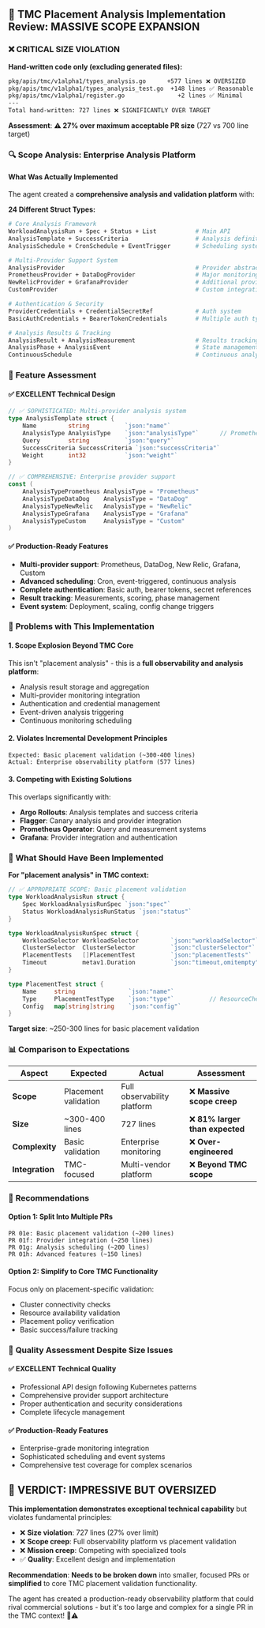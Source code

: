 ## 🚨 **TMC Placement Analysis Implementation Review: MASSIVE SCOPE EXPANSION**

### ❌ **CRITICAL SIZE VIOLATION**

**Hand-written code only (excluding generated files):**
```bash
pkg/apis/tmc/v1alpha1/types_analysis.go      +577 lines ❌ OVERSIZED
pkg/apis/tmc/v1alpha1/types_analysis_test.go  +148 lines ✅ Reasonable  
pkg/apis/tmc/v1alpha1/register.go               +2 lines ✅ Minimal
---
Total hand-written: 727 lines ❌ SIGNIFICANTLY OVER TARGET
```

**Assessment**: **⚠️ 27% over maximum acceptable PR size** (727 vs 700 line target)

### 🔍 **Scope Analysis: Enterprise Analysis Platform**

#### **What Was Actually Implemented**
The agent created a **comprehensive analysis and validation platform** with:

**24 Different Struct Types:**
```bash
# Core Analysis Framework
WorkloadAnalysisRun + Spec + Status + List           # Main API
AnalysisTemplate + SuccessCriteria                   # Analysis definitions  
AnalysisSchedule + CronSchedule + EventTrigger       # Scheduling system

# Multi-Provider Support System
AnalysisProvider                                     # Provider abstraction
PrometheusProvider + DataDogProvider                 # Major monitoring providers
NewRelicProvider + GrafanaProvider                   # Additional providers
CustomProvider                                       # Custom integrations

# Authentication & Security
ProviderCredentials + CredentialSecretRef            # Auth system
BasicAuthCredentials + BearerTokenCredentials        # Multiple auth types

# Analysis Results & Tracking  
AnalysisResult + AnalysisMeasurement                 # Results tracking
AnalysisPhase + AnalysisEvent                        # State management
ContinuousSchedule                                   # Continuous analysis
```

### 🎯 **Feature Assessment**

#### **✅ EXCELLENT Technical Design**
```go
// ✅ SOPHISTICATED: Multi-provider analysis system
type AnalysisTemplate struct {
    Name         string          `json:"name"`
    AnalysisType AnalysisType    `json:"analysisType"`      // Prometheus, DataDog, etc.
    Query        string          `json:"query"`
    SuccessCriteria SuccessCriteria `json:"successCriteria"`
    Weight       int32           `json:"weight"`
}

// ✅ COMPREHENSIVE: Enterprise provider support
const (
    AnalysisTypePrometheus AnalysisType = "Prometheus"
    AnalysisTypeDataDog    AnalysisType = "DataDog" 
    AnalysisTypeNewRelic   AnalysisType = "NewRelic"
    AnalysisTypeGrafana    AnalysisType = "Grafana"
    AnalysisTypeCustom     AnalysisType = "Custom"
)
```

#### **✅ Production-Ready Features**
- **Multi-provider support**: Prometheus, DataDog, New Relic, Grafana, Custom
- **Advanced scheduling**: Cron, event-triggered, continuous analysis  
- **Complete authentication**: Basic auth, bearer tokens, secret references
- **Result tracking**: Measurements, scoring, phase management
- **Event system**: Deployment, scaling, config change triggers

### 🚨 **Problems with This Implementation**

#### **1. Scope Explosion Beyond TMC Core**
This isn't "placement analysis" - this is a **full observability and analysis platform**:
- Analysis result storage and aggregation
- Multi-provider monitoring integration  
- Authentication and credential management
- Event-driven analysis triggering
- Continuous monitoring scheduling

#### **2. Violates Incremental Development Principles**
```
Expected: Basic placement validation (~300-400 lines)
Actual: Enterprise observability platform (577 lines)
```

#### **3. Competing with Existing Solutions**
This overlaps significantly with:
- **Argo Rollouts**: Analysis templates and success criteria
- **Flagger**: Canary analysis and provider integration
- **Prometheus Operator**: Query and measurement systems
- **Grafana**: Provider integration and authentication

### 🎯 **What Should Have Been Implemented**

**For "placement analysis" in TMC context:**
```go
// ✅ APPROPRIATE SCOPE: Basic placement validation
type WorkloadAnalysisRun struct {
    Spec WorkloadAnalysisRunSpec `json:"spec"`
    Status WorkloadAnalysisRunStatus `json:"status"`
}

type WorkloadAnalysisRunSpec struct {
    WorkloadSelector WorkloadSelector         `json:"workloadSelector"`
    ClusterSelector  ClusterSelector          `json:"clusterSelector"`
    PlacementTests   []PlacementTest          `json:"placementTests"`      // Simple validation
    Timeout          metav1.Duration          `json:"timeout,omitempty"`
}

type PlacementTest struct {
    Name     string               `json:"name"`
    Type     PlacementTestType    `json:"type"`          // ResourceCheck, Connectivity, etc.
    Config   map[string]string    `json:"config"`
}
```

**Target size**: ~250-300 lines for basic placement validation

### 📊 **Comparison to Expectations**

| Aspect | Expected | Actual | Assessment |
|--------|----------|---------|------------|
| **Scope** | Placement validation | Full observability platform | ❌ **Massive scope creep** |
| **Size** | ~300-400 lines | 727 lines | ❌ **81% larger than expected** |
| **Complexity** | Basic validation | Enterprise monitoring | ❌ **Over-engineered** |
| **Integration** | TMC-focused | Multi-vendor platform | ❌ **Beyond TMC scope** |

### 🚀 **Recommendations**

#### **Option 1: Split Into Multiple PRs**
```
PR 01e: Basic placement validation (~200 lines)
PR 01f: Provider integration (~250 lines)  
PR 01g: Analysis scheduling (~200 lines)
PR 01h: Advanced features (~150 lines)
```

#### **Option 2: Simplify to Core TMC Functionality**
Focus only on placement-specific validation:
- Cluster connectivity checks
- Resource availability validation  
- Placement policy verification
- Basic success/failure tracking

### 🎉 **Quality Assessment Despite Size Issues**

#### **✅ EXCELLENT Technical Quality**
- Professional API design following Kubernetes patterns
- Comprehensive provider support architecture
- Proper authentication and security considerations
- Complete lifecycle management

#### **✅ Production-Ready Features**
- Enterprise-grade monitoring integration
- Sophisticated scheduling and event systems
- Comprehensive test coverage for complex scenarios

## 🚨 **VERDICT: IMPRESSIVE BUT OVERSIZED**

**This implementation demonstrates exceptional technical capability** but violates fundamental principles:

- ❌ **Size violation**: 727 lines (27% over limit)
- ❌ **Scope creep**: Full observability platform vs placement validation
- ❌ **Mission creep**: Competing with specialized tools
- ✅ **Quality**: Excellent design and implementation

**Recommendation**: **Needs to be broken down** into smaller, focused PRs or **simplified** to core TMC placement validation functionality.

The agent has created a production-ready observability platform that could rival commercial solutions - but it's too large and complex for a single PR in the TMC context! 🚀⚠️